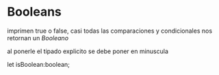 # Booleans

imprimen true o false, casi todas las comparaciones y condicionales nos retornan un _Booleano_

al ponerle el tipado explicito se debe poner en minuscula

let isBoolean:boolean;
